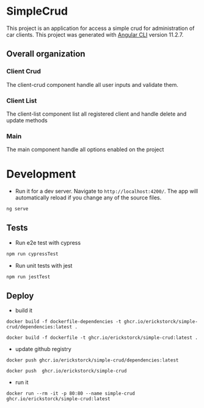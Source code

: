 # SimpleCrud

This project is an application for access a simple crud for administration of car clients.
This project was generated with [Angular CLI](https://github.com/angular/angular-cli) version 11.2.7.

## Overall organization 

###  Client Crud
The client-crud component handle all user inputs and validate them.

### Client List
The client-list component list all registered client and handle delete and update methods

### Main
The main component handle all options enabled on the project

# Development

* Run it for a dev server. Navigate to `http://localhost:4200/`. The app will automatically reload if you change any of the source files.
``` bash
ng serve
```

## Tests
* Run e2e test with cypress
``` bash
npm run cypressTest
```
* Run unit tests with jest
``` bash
npm run jestTest
```

## Deploy
* build it
``` docker
docker build -f dockerfile-dependencies -t ghcr.io/erickstorck/simple-crud/dependencies:latest .

docker build -f dockerfile -t ghcr.io/erickstorck/simple-crud:latest .
```

* update github registry
``` docker
docker push ghcr.io/erickstorck/simple-crud/dependencies:latest

docker push  ghcr.io/erickstorck/simple-crud
```

* run it
``` docker
docker run --rm -it -p 80:80 --name simple-crud ghcr.io/erickstorck/simple-crud:latest
```
